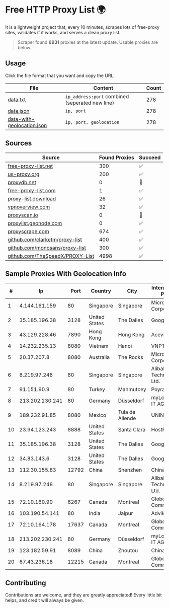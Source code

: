 
# Free HTTP Proxy List 🌍

It is a lightweight project that, every 10 minutes, scrapes lots of free-proxy sites, validates if it works, and serves a clean proxy list.


> Scraper found **6931** proxies at the latest update. Usable proxies are below.

## Usage

Click the file format that you want and copy the URL.


|File|Content|Count|
|----|-------|-----|
|[data.txt](https://raw.githubusercontent.com/themiralay/Proxy-List-World/master/data.txt)|`ip_address:port` combined (seperated new line)|278|
|[data.json](https://raw.githubusercontent.com/themiralay/Proxy-List-World/master/data.json)|`ip, port`|278|
|[data-with-geolocation.json](https://raw.githubusercontent.com/themiralay/Proxy-List-World/master/data-with-geolocation.json)|`ip, port, geolocation`|278|

## Sources

|Source|Found Proxies|Succeed|
|------|-------------|-------|
|[free-proxy-list.net](https://free-proxy-list.net)|300|✅|
|[us-proxy.org](https://www.us-proxy.org)|200|✅|
|[proxydb.net](http://proxydb.net)|0|🚫|
|[free-proxy-list.com](https://free-proxy-list.com/?page=&port=&type%5B%5D=http&type%5B%5D=https&up_time=0&search=Search)|1|✅|
|[proxy-list.download](https://www.proxy-list.download/HTTP)|26|✅|
|[vpnoverview.com](https://vpnoverview.com/privacy/anonymous-browsing/free-proxy-servers)|32|✅|
|[proxyscan.io](https://www.proxyscan.io)|0|🚫|
|[proxylist.geonode.com](https://proxylist.geonode.com/api/proxy-list?limit=300&page=1&sort_by=lastChecked&sort_type=desc&protocols=http,https)|0|✅|
|[proxyscrape.com](https://api.proxyscrape.com/v2/?request=displayproxies&protocol=http&timeout=10000&country=all&ssl=all&anonymity=all)|674|✅|
|[github.com/clarketm/proxy-list](https://raw.githubusercontent.com/clarketm/proxy-list/master/proxy-list-raw.txt)|400|✅|
|[github.com/monosans/proxy-list](https://raw.githubusercontent.com/monosans/proxy-list/main/proxies/http.txt)|300|✅|
|[github.com/TheSpeedX/PROXY-List](https://raw.githubusercontent.com/TheSpeedX/PROXY-List/master/http.txt)|4998|✅|


## Sample Proxies With Geolocation Info

|#|Ip|Port|Country|City|Internet Service Provider|
|-|--|----|-------|----|-------------------------|
|1|4.144.161.159|80|Singapore|Singapore|Microsoft Corporation|
|2|35.185.196.38|3128|United States|The Dalles|Google LLC|
|3|43.129.228.46|7890|Hong Kong|Hong Kong|Aceville Pte.ltd|
|4|14.232.235.13|8080|Vietnam|Hanoi|VNPT|
|5|20.37.207.8|8080|Australia|The Rocks|Microsoft Corporation|
|6|8.219.97.248|80|Singapore|Singapore|Alibaba (US) Technology Co., Ltd.|
|7|91.151.90.9|80|Turkey|Mahmutbey|Poyraz Hosting|
|8|213.202.230.241|80|Germany|Düsseldorf|myLoc managed IT AG|
|9|189.232.91.85|8080|Mexico|Tula de Allende|UNINET|
|10|23.94.123.243|8888|United States|Santa Clara|HostPapa|
|11|35.185.196.38|3128|United States|The Dalles|Google LLC|
|12|34.83.143.6|3128|United States|The Dalles|Google LLC|
|13|112.30.155.83|12792|China|Shenzhen|China Mobile|
|14|8.219.97.248|80|Singapore|Singapore|Alibaba (US) Technology Co., Ltd.|
|15|72.10.160.90|6267|Canada|Montreal|GloboTech Communications|
|16|103.190.54.141|80|India|Jaipur|Advika Web|
|17|72.10.164.178|17637|Canada|Montreal|GloboTech Communications|
|18|213.202.230.241|80|Germany|Düsseldorf|myLoc managed IT AG|
|19|123.182.59.91|8089|China|Zhoutou|China Telecom|
|20|67.43.236.18|12215|Canada|Montreal|GloboTech Communications|



## Contributing

Contributions are welcome, and they are greatly appreciated! Every
little bit helps, and credit will always be given.


